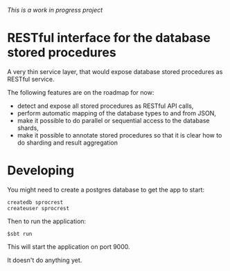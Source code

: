 *This is a work in progress project*

RESTful interface for the database stored procedures
====================================================

A very thin service layer, that would expose database stored procedures as RESTful service.

The following features are on the roadmap for now:
* detect and expose all stored procedures as RESTful API calls,
* perform automatic mapping of the database types to and from JSON,
* make it possible to do parallel or sequential access to the database shards,
* make it possible to annotate stored procedures so that it is clear how to do sharding and result aggregation


Developing
==========

You might need to create a postgres database to get the app to start:

    createdb sprocrest
    createuser sprocrest

Then to run the application:

    $sbt run

This will start the application on port 9000.

It doesn't do anything yet.

